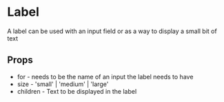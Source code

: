 # Label

A label can be used with an input field or as a way to display a small bit of text

## Props

- for - needs to be the name of an input the label needs to have
- size - 'small' | 'medium' | 'large'
- children - Text to be displayed in the label
